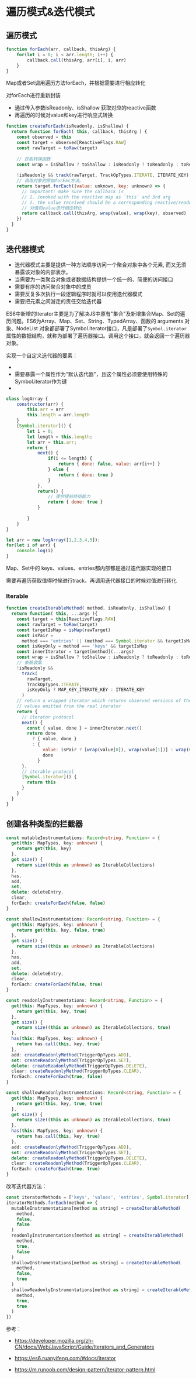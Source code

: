 # 遍历模式&迭代模式

## 遍历模式

```js
function forEach(arr, callback, thisArg) {
    for(let i = 0; i < arr.length; i++) {
        callback.call(thisArg, arr[i], i, arr)
    }
}
```

Map或者Set调用遍历方法forEach，并根据需要进行相应转化

对forEach进行重新封装

- 通过传入参数isReadonly、isShallow 获取对应的reactive函数
- 再遍历的时候对value和key进行响应式转换

```js
function createForEach(isReadonly, isShallow) {
  return function forEach( this, callback, thisArg ) {
    const observed = this
    const target = observed[ReactiveFlags.RAW]
    const rawTarget = toRaw(target)
    
    // 获取转换函数
    const wrap = isShallow ? toShallow : isReadonly ? toReadonly : toReactive
    
    !isReadonly && track(rawTarget, TrackOpTypes.ITERATE, ITERATE_KEY)
    // 调用对象的原始forEac方法。
    return target.forEach((value: unknown, key: unknown) => {
      // important: make sure the callback is
      // 1. invoked with the reactive map as `this` and 3rd arg
      // 2. the value received should be a corresponding reactive/readonly.
      // 对值和value进行相应转化
      return callback.call(thisArg, wrap(value), wrap(key), observed)
    })
  }
}
```



## 迭代器模式

- 迭代器模式主要是提供一种方法顺序访问一个聚合对象中各个元素, 而又无须暴露该对象的内部表示。
- 当需要为一类聚合对象或者数据结构提供一个统一的、简便的访问接口
- 需要有序的访问聚合对象中的成员
- 需要反复多次执行一段逻辑程序时就可以使用迭代器模式
- 需要把元素之间游走的责任交给迭代器



ES6中新增的Iterator主要是为了解决JS中原有"集合"及新增集合Map、Set的遍历问题。ES6为Array、Map、Set、String、TypedArray、函数的 arguments 对象、NodeList 对象都部署了Symbol.iterator接口，凡是部署了`Symbol.iterator`属性的数据结构，就称为部署了遍历器接口。调用这个接口，就会返回一个遍历器对象。



实现一个自定义迭代器的要素：

- 
- 需要暴露一个属性作为"默认迭代器"，且这个属性必须要使用特殊的Symbol.iterator作为键
- 



```js
class logArray {
    constructor(arr) {
        this.arr = arr
        this.length = arr.length
    }
    [Symbol.iterator]() {
        let i = 0;
        let length = this.length;
        let arr = this.arr;
        return {
            next() {
                if(i <= length) {
                    return { done: false, value: arr[i++] }
                } else {
                    return { done: true }
                }
            },
            return() {
                // 提供提前终结能力
                return { done: true }
            }
    
        }
    }
}

let arr = new logArray([1,2,3,4,5]);
for(let i of arr) {
    console.log(i)
}
```



Map、Set中的 keys、values、entries都内部都是通过迭代器实现的接口

需要再遍历获取值得时候进行track、再调用迭代器接口的时候对值进行转化

### Iterable

```js
function createIterableMethod( method, isReadonly, isShallow) {
  return function( this, ...args ){
    const target = this[ReactiveFlags.RAW]
    const rawTarget = toRaw(target)
    const targetIsMap = isMap(rawTarget)
    const isPair =
      method === 'entries' || (method === Symbol.iterator && targetIsMap)
    const isKeyOnly = method === 'keys' && targetIsMap
    const innerIterator = target[method](...args)
    const wrap = isShallow ? toShallow : isReadonly ? toReadonly : toReactive
    // 依赖收集
    !isReadonly &&
      track(
        rawTarget,
        TrackOpTypes.ITERATE,
        isKeyOnly ? MAP_KEY_ITERATE_KEY : ITERATE_KEY
      )
    // return a wrapped iterator which returns observed versions of the
    // values emitted from the real iterator
    return {
      // iterator protocol
      next() {
        const { value, done } = innerIterator.next()
        return done
          ? { value, done }
          : {
              value: isPair ? [wrap(value[0]), wrap(value[1])] : wrap(value),
              done
            }
      },
      // iterable protocol
      [Symbol.iterator]() {
        return this
      }
    }
  }
}
```



## 创建各种类型的拦截器

```typescript
const mutableInstrumentations: Record<string, Function> = {
  get(this: MapTypes, key: unknown) {
    return get(this, key)
  },
  get size() {
    return size((this as unknown) as IterableCollections)
  },
  has,
  add,
  set,
  delete: deleteEntry,
  clear,
  forEach: createForEach(false, false)
}

const shallowInstrumentations: Record<string, Function> = {
  get(this: MapTypes, key: unknown) {
    return get(this, key, false, true)
  },
  get size() {
    return size((this as unknown) as IterableCollections)
  },
  has,
  add,
  set,
  delete: deleteEntry,
  clear,
  forEach: createForEach(false, true)
}

const readonlyInstrumentations: Record<string, Function> = {
  get(this: MapTypes, key: unknown) {
    return get(this, key, true)
  },
  get size() {
    return size((this as unknown) as IterableCollections, true)
  },
  has(this: MapTypes, key: unknown) {
    return has.call(this, key, true)
  },
  add: createReadonlyMethod(TriggerOpTypes.ADD),
  set: createReadonlyMethod(TriggerOpTypes.SET),
  delete: createReadonlyMethod(TriggerOpTypes.DELETE),
  clear: createReadonlyMethod(TriggerOpTypes.CLEAR),
  forEach: createForEach(true, false)
}

const shallowReadonlyInstrumentations: Record<string, Function> = {
  get(this: MapTypes, key: unknown) {
    return get(this, key, true, true)
  },
  get size() {
    return size((this as unknown) as IterableCollections, true)
  },
  has(this: MapTypes, key: unknown) {
    return has.call(this, key, true)
  },
  add: createReadonlyMethod(TriggerOpTypes.ADD),
  set: createReadonlyMethod(TriggerOpTypes.SET),
  delete: createReadonlyMethod(TriggerOpTypes.DELETE),
  clear: createReadonlyMethod(TriggerOpTypes.CLEAR),
  forEach: createForEach(true, true)
}
```

改写迭代器方法：

```js
const iteratorMethods = ['keys', 'values', 'entries', Symbol.iterator]
iteratorMethods.forEach(method => {
  mutableInstrumentations[method as string] = createIterableMethod(
    method,
    false,
    false
  )
  readonlyInstrumentations[method as string] = createIterableMethod(
    method,
    true,
    false
  )
  shallowInstrumentations[method as string] = createIterableMethod(
    method,
    false,
    true
  )
  shallowReadonlyInstrumentations[method as string] = createIterableMethod(
    method,
    true,
    true
  )
})
```



参考：

- https://developer.mozilla.org/zh-CN/docs/Web/JavaScript/Guide/Iterators_and_Generators

- https://es6.ruanyifeng.com/#docs/iterator

- https://m.runoob.com/design-pattern/iterator-pattern.html

